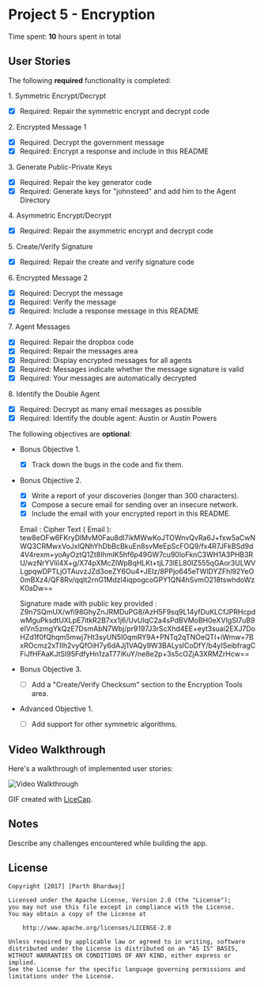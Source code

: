 # Project 5 - Encryption

Time spent: **10** hours spent in total

## User Stories

The following **required** functionality is completed:

1\. Symmetric Encrypt/Decrypt
  * [X]  Required: Repair the symmetric encrypt and decrypt code

2\. Encrypted Message 1
  * [X]  Required: Decrypt the government message
  * [X]  Required: Encrypt a response and include in this README

3\. Generate Public-Private Keys
  * [X]  Required: Repair the key generator code
  * [X]  Required: Generate keys for "johnsteed" and add him to the Agent Directory

4\. Asymmetric Encrypt/Decrypt
  * [X]  Required: Repair the asymmetric encrypt and decrypt code

5\. Create/Verify Signature
  * [X]  Required: Repair the create and verify signature code
  
6\. Encrypted Message 2
  * [X]  Required: Decrypt the message
  * [X]  Required: Verify the message
  * [X]  Required: Include a response message in this README

7\. Agent Messages
  * [X]  Required: Repair the dropbox code
  * [X]  Required: Repair the messages area
  * [X]  Required: Display encrypted messages for all agents
  * [X]  Required: Messages indicate whether the message signature is valid
  * [X]  Required: Your messages are automatically decrypted

8\. Identify the Double Agent
  * [X]  Required: Decrypt as many email messages as possible
  * [X]  Required: Identify the double agent: Austin or Austin Powers

The following objectives are **optional**:

* Bonus Objective 1\.
  * [X]  Track down the bugs in the code and fix them.

* Bonus Objective 2\.
  * [X]  Write a report of your discoveries (longer than 300 characters).
  * [X]  Compose a secure email for sending over an insecure network.
  * [X]  Include the email with your encrypted report in this README.
  
  Email : 
  Cipher Text ( Email ):
  tew8eOFw6FKryDlMvM0Fau8dI7ikMWwKoJTOWnvQvRa6J+fxw5aCwNWQ3CRMwxVoJxlQNhYhDbBcBkuEn8svMeEpScFOQ9/fx4R7JFkBSd9d4V4rexm+yoAyOztQ1Zt8IhmIK5hf6p49GW7cu90loFknC3WH1A3PHB3RU/wzNrYVlil4X+g/X74pXMcZlWpBqHLKt+tjL73lEL80IZ555qGAor3ULWVLgpqwDPTLjOTAuvzJZd3oeZY6Ou4+JEIz/8PPjo645eTWlDYZFhl92YeO0mBXz4/QF8Rv/qqIt2rnG1Mdzl4iqpogcoGPY1QN4hSvmO218tswhdoWzK0aDw==
  
  Signature made with public key provided : 
  Z9n7SQmUX/wfi98GhyZnJRMDuPG8/AzH5F9sq9L14yfDuKLCfJPRHcpdwMguPksdtUXLpE7itkR2B7xx1j6/UvUIqC2a4sPdBVMoBH0eXVIgSI7uB9eIVn5zmgYkQzE7DsmAbN7Wbj/pr9197J3rScXhd4EE+eyt3suai2EXJ7DoHZd1f0fQhqm5mwj7Ht3syUN5I0qmRY9A+PNTq2qTNOeQTI+iWmw+7BxROcmz2xTIIh2vyQfOiH7y6dAJj1VAQy9W3BALysICoDfY/b4yISeibfragCFiJfHFAaKJtSI95FdfyHn1zaT77iKuY/ne8e2p+3s5cOZjA3XRMZrHcw==
  

* Bonus Objective 3\.
  * [ ]  Add a "Create/Verify Checksum" section to the Encryption Tools area.

* Advanced Objective 1\.
  * [ ]  Add support for other symmetric algorithms.

## Video Walkthrough

Here's a walkthrough of implemented user stories:

<img src='http://i.imgur.com/SX9OZ8Q.gif' title='Video Walkthrough' width='' alt='Video Walkthrough' />

GIF created with [LiceCap](http://www.cockos.com/licecap/).

## Notes

Describe any challenges encountered while building the app.

## License

    Copyright [2017] [Parth Bhardwaj]

    Licensed under the Apache License, Version 2.0 (the "License");
    you may not use this file except in compliance with the License.
    You may obtain a copy of the License at

        http://www.apache.org/licenses/LICENSE-2.0

    Unless required by applicable law or agreed to in writing, software
    distributed under the License is distributed on an "AS IS" BASIS,
    WITHOUT WARRANTIES OR CONDITIONS OF ANY KIND, either express or implied.
    See the License for the specific language governing permissions and
    limitations under the License.
